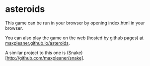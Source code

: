 asteroids
=========


This game can be run in your browser by opening index.html in your browser. 

You can also play the game on the web (hosted by github pages) [at maxpleaner.github.io/asteroids](http://maxpleaner.github.io/asteroids).

A similar project to this one is (Snake)[http://github.com/maxpleaner/snake].
